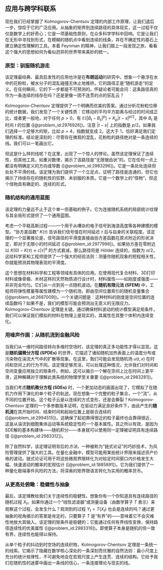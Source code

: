 ## 应用与跨学科联系

现在我们已经掌握了 Kolmogorov-Chentsov 定理的内部工作原理，让我们退后一步，惊叹于它的广泛应用。从抽象的矩界到连续路径的具体现实，这一过程不仅仅是数学上的好奇心；它是一项基础性原则，在众多科学学科中回响。它是让我们在无形中寻找到形式，在模糊的随机点中看到连续的线条，并在不确定性的基石上建立确定性理解的工具。本着 Feynman 的精神，让我们踏上一段发现之旅，看看这个强大的思想如何为看似迥异的世界带来美妙的统一。

### 原型：驯服随机游走

该定理最经典、最具启发性的应用也许是在**布朗运动**的研究中。想象一个悬浮在水中的花粉粒，被水分子的混乱碰撞无休止地推挤。它的路径正是“随机游走”的定义。在任何瞬间，它的下一步都是不可预测的。怀疑论者可能会问：这条路径真的作为一条连续的线存在吗？还是更像一团不连贯的点的狂乱云？

Kolmogorov-Chentsov 定理提供了一个明确而优美的答案。通过分析花粉粒位移的统计数据，我们发现了一个关键性质：它移动的平均平方距离与经过的时间成正比，或者更一般地，对于任何 $p>0$，有 $\mathbb{E}[|B_t - B_s|^p] = K_p|t-s|^{p/2}$，其中 $B_t$ 是时间 $t$ 的位置 ([@problem_id:2976926])。注意 $|t-s|$ 上的指数是 $p/2$。如果我们选择一个足够大的矩，比如 $p=4$，指数就变成 $2$。这大于 $1$，恰好满足我们定理的标准。结论是深刻的：尽管存在微观的混乱，花粉粒的路径绝对是一条连续的线。我们可以一笔画出它。

但这是什么样的线呢？在这里，出现了一个惊人的悖论。虽然该定理保证了连续性，但其他工具，如重对数律，揭示了该路径是“无限锯齿状”的。它在任何一点上都没有明确定义的方向或导数 ([@problem_id:2983296])。它是一条处处连续但处处不平滑的线。该定理为我们提供了一个立足点，证明了路径是连通的，但它也揭示了持续存在的随机性的狂野、未驯服的本质。它是一个数学上的“怪物”，但这个怪物具有确定的、连续的形式。

### 随机结构的通用蓝图

该定理的力量远不止于这个单一但基础的例子。它为连接随机系统的局部统计纹理与其全局形式提供了一个通用蓝图。

考虑一个平稳高斯过程——一个用于从嘈杂的电子信号到海浪高度等各种建模的模型。“协方差函数” $K(\tau)$ 告诉我们信号值在时间延迟 $\tau$ 后与自身的关联程度。该定理的一个显著推论是，信号路径的平滑度直接由协方差函数在原点附近的形状决定，即对于无限小的时间延迟 ([@problem_id:2977998])。如果协方差在零附近以 $K(0) - K(\tau) \approx c|\tau|^{\alpha}$ 的方式衰减，那么路径将是 Hölder 连续的，指数为 $\alpha/2$。这给科学家和工程师提供了一个强大的经验法则：测量你随机现象的短程相关性，你就能预测其物理表现的平滑度。

这个思想在材料科学和工程等领域有具体的应用。在使用现代复合材料、3D打印材料或像骨骼、木材这样的天然物质进行设计时，材料属性——如刚度或强度——并非完全均匀。它们从一点到另一点随机波动。在**随机有限元法 (SFEM)** 中，工程师将弹性模量等属性建模为一个随机场，即由空间位置索引的随机变量集合 ([@problem_id:2687009])。一个关键问题是：这种材料的刚度是空间位置的连续函数吗？如果不是，我们的模型可能会预测出无意义的无限应力。Kolmogorov-Chentsov 定理是关键。通过确保材料波动的统计模型满足矩条件，我们可以保证我们模拟的材料在物理上是现实的，其属性在其整个体积内连续变化。

### 用噪声作画：从随机流到金融风险

当我们从一维时间路径转向多维时空场时，该定理的真正多功能性才得以显现。这是**随机偏微分方程 (SPDEs)** 的世界，它描述了诸如随机加热表面上的温度分布或污染物在湍流大气中的扩散等现象。在这里，我们可能会发现随机场 $u(t,x)$ 在时间和空间上的行为不同。该定理足够灵活，可以处理这种情况，允许我们对时间和空间变量应用独立的矩条件。例如，这可以揭示一个解在空间上比在时间上更平滑，这种解耦对于理解此类系统的物理学至关重要 ([@problem_id:2983281])。

当我们考虑**随机微分方程 (SDEs)** 时，一个更加动态的画面出现了，它模拟了在随机力作用下演化的单个粒子的轨迹。现在想象一个完整的粒子集合，一个“流”，从不同的位置开始。这个粒子云是以连续的方式变形，还是会撕裂？Kolmogorov-Chentsov 定理的一个多参数版本证明，在驱动力满足良好条件下，由此产生的**随机流**在其开始时间、结束时间和起始位置上是联合连续的 ([@problem_id:2994515])。这确保了起初靠得很近的粒子最终也会靠得很近，这是从湍流到细胞集体运动等系统稳定性的一个基本属性。其之所以有效，是因为SDE解的基本构建块——随机积分——本身就可以使用同一定理被证明具有连续路径 ([@problem_id:2983312])。

除了自然科学，该定理证明背后的*方法*，一种被称为“链式论证”的巧妙技术，为风险管理提供了强大的工具。在量化金融中，模型可能用某些统计界限来描述资产价格的波动。链式论证可用于将这些微观界限转化为对给定时间窗口内价格发生大幅、快速波动的概率的宏观估计 ([@problem_id:1885891])。它为我们提供了一种量化极端事件风险的方法，将深奥的矩界限语言转化为实用的概率货币。

### 从更高处俯瞰：稳健性与抽象

最后，该定理教给我们关于连续性的稳健性。想象你有一个你知道具有连续路径的随机过程 $X_t$。如果你通过一个“线性滤波器”或测量设备（由数学算子 $T$ 表示）来观察这个过程，会发生什么？观测到的过程 $Y_t = T(X_t)$ 也会是连续的吗？通过更抽象的视角揭示的答案是肯定的，只要算子 $T$ 是“有界”的——意味着它不会灾难性地放大其输入。该定理的矩条件是稳健的；它能通过任何有界线性变换，保持路径连续性的优美属性 ([@problem_id:2983319])。即使算子本身是随机的但一致有界，连续性也能得以保持。

从单个粒子的抖动到时空场的连续织物，Kolmogorov-Chentsov 定理是一条统一的线索。它揭示了隐藏在数学核心深处的一条深刻而优雅的自然法则：最小尺度上充分的统计规律性，不可避免地会在宏观尺度上产生连贯、连续的结构。它给予我们在随机性的迷雾中画出一条线的信心，一条连接理论与现实的线。